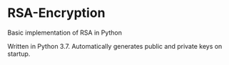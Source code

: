# RSA-Encryption
Basic implementation of RSA in Python

Written in Python 3.7. Automatically generates public and private keys on startup.
